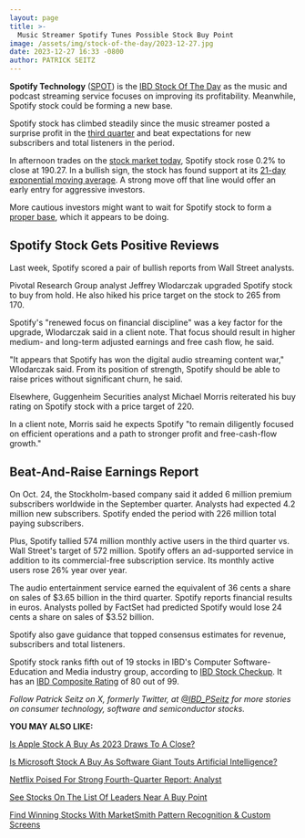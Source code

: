 ```yaml
---
layout: page
title: >-
  Music Streamer Spotify Tunes Possible Stock Buy Point
image: /assets/img/stock-of-the-day/2023-12-27.jpg
date: 2023-12-27 16:33 -0800
author: PATRICK SEITZ
---
```







**Spotify Technology** ([SPOT](https://research.investors.com/quote.aspx?symbol=SPOT)) is the [IBD Stock Of The Day](https://www.investors.com/research/ibd-stock-of-the-day/) as the music and podcast streaming service focuses on improving its profitability. Meanwhile, Spotify stock could be forming a new base.




Spotify stock has climbed steadily since the music streamer posted a surprise profit in the [third quarter](https://www.investors.com/news/technology/spotify-stock-music-streamer-beats-q3-estimates/) and beat expectations for new subscribers and total listeners in the period.


In afternoon trades on the [stock market today](https://www.investors.com/news/stock-market-today-stock-market-news/), Spotify stock rose 0.2% to close at 190.27. In a bullish sign, the stock has found support at its [21-day exponential moving average](https://www.investors.com/how-to-invest/investors-corner/what-is-the-21-day-exponential-moving-average/). A strong move off that line would offer an early entry for aggressive investors.


More cautious investors might want to wait for Spotify stock to form a [proper base](https://www.investors.com/how-to-invest/investors-corner/investor-basics-why-learning-base-patterns-gets-the-ball-rolling/), which it appears to be doing.


Spotify Stock Gets Positive Reviews
-----------------------------------


Last week, Spotify scored a pair of bullish reports from Wall Street analysts.


Pivotal Research Group analyst Jeffrey Wlodarczak upgraded Spotify stock to buy from hold. He also hiked his price target on the stock to 265 from 170.


Spotify's "renewed focus on financial discipline" was a key factor for the upgrade, Wlodarczak said in a client note. That focus should result in higher medium- and long-term adjusted earnings and free cash flow, he said.


"It appears that Spotify has won the digital audio streaming content war," Wlodarczak said. From its position of strength, Spotify should be able to raise prices without significant churn, he said.


Elsewhere, Guggenheim Securities analyst Michael Morris reiterated his buy rating on Spotify stock with a price target of 220.


In a client note, Morris said he expects Spotify "to remain diligently focused on efficient operations and a path to stronger profit and free-cash-flow growth."


Beat-And-Raise Earnings Report
------------------------------


On Oct. 24, the Stockholm-based company said it added 6 million premium subscribers worldwide in the September quarter. Analysts had expected 4.2 million new subscribers. Spotify ended the period with 226 million total paying subscribers.


Plus, Spotify tallied 574 million monthly active users in the third quarter vs. Wall Street's target of 572 million. Spotify offers an ad-supported service in addition to its commercial-free subscription service. Its monthly active users rose 26% year over year.


The audio entertainment service earned the equivalent of 36 cents a share on sales of $3.65 billion in the third quarter. Spotify reports financial results in euros. Analysts polled by FactSet had predicted Spotify would lose 24 cents a share on sales of $3.52 billion.


Spotify also gave guidance that topped consensus estimates for revenue, subscribers and total listeners.


Spotify stock ranks fifth out of 19 stocks in IBD's Computer Software-Education and Media industry group, according to [IBD Stock Checkup](https://research.investors.com/stock-checkup/nyse-spotify-technology-spot.aspx). It has an [IBD Composite Rating](https://www.investors.com/how-to-invest/investors-corner/how-to-research-growth-stocks/) of 80 out of 99.



*Follow Patrick Seitz on X, formerly Twitter, at [@IBD\_PSeitz](https://twitter.com/IBD_PSeitz) for more stories on consumer technology, software and semiconductor stocks.*


**YOU MAY ALSO LIKE:**


[Is Apple Stock A Buy As 2023 Draws To A Close?](https://www.investors.com/research/apple-stock-buy-now/)


[Is Microsoft Stock A Buy As Software Giant Touts Artificial Intelligence?](https://www.investors.com/research/microsoft-stock-buy-now/)


[Netflix Poised For Strong Fourth-Quarter Report: Analyst](https://www.investors.com/news/technology/netflix-stock-in-buy-zone-ahead-of-q4-report/)


[See Stocks On The List Of Leaders Near A Buy Point](https://www.investors.com/product/leaderboard/?artProdLink=Leaderboard)


[Find Winning Stocks With MarketSmith Pattern Recognition & Custom Screens](https://www.investors.com/product/marketsmith/?artProdLink=MarketSmith)




